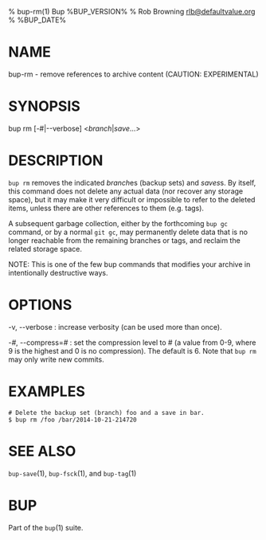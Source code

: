 % bup-rm(1) Bup %BUP_VERSION%
% Rob Browning <rlb@defaultvalue.org>
% %BUP_DATE%

# NAME

bup-rm - remove references to archive content (CAUTION: EXPERIMENTAL)

# SYNOPSIS

bup rm [-#|--verbose] <*branch*|*save*...>

# DESCRIPTION

`bup rm` removes the indicated *branch*es (backup sets) and *saves*s.
By itself, this command does not delete any actual data (nor recover
any storage space), but it may make it very difficult or impossible to
refer to the deleted items, unless there are other references to them
(e.g. tags).

A subsequent garbage collection, either by the forthcoming `bup gc`
command, or by a normal `git gc`, may permanently delete data that is
no longer reachable from the remaining branches or tags, and reclaim
the related storage space.

NOTE: This is one of the few bup commands that modifies your archive
in intentionally destructive ways.

# OPTIONS

-v, \--verbose
:   increase verbosity (can be used more than once).

-*#*, \--compress=*#*
:   set the compression level to # (a value from 0-9, where
    9 is the highest and 0 is no compression).  The default
    is 6.  Note that `bup rm` may only write new commits.

# EXAMPLES

    # Delete the backup set (branch) foo and a save in bar.
    $ bup rm /foo /bar/2014-10-21-214720

# SEE ALSO

`bup-save`(1), `bup-fsck`(1), and `bup-tag`(1)

# BUP

Part of the `bup`(1) suite.
